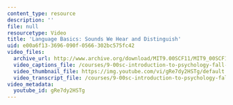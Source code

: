 ```yaml
---
content_type: resource
description: ''
file: null
resourcetype: Video
title: 'Language Basics: Sounds We Hear and Distinguish'
uid: e00a6f13-3696-090f-0566-302bc575fc42
video_files:
  archive_url: http://www.archive.org/download/MIT9.00SCF11/MIT9_00SCF11_lec12_300k.mp4
  video_captions_file: /courses/9-00sc-introduction-to-psychology-fall-2011/07bc45b958d35b99ad78aaa2b875df9e_gRe7dy2HSTg.vtt
  video_thumbnail_file: https://img.youtube.com/vi/gRe7dy2HSTg/default.jpg
  video_transcript_file: /courses/9-00sc-introduction-to-psychology-fall-2011/e2dbc1fdf26e50032e7e91b0670babe2_gRe7dy2HSTg.pdf
video_metadata:
  youtube_id: gRe7dy2HSTg
---
```

